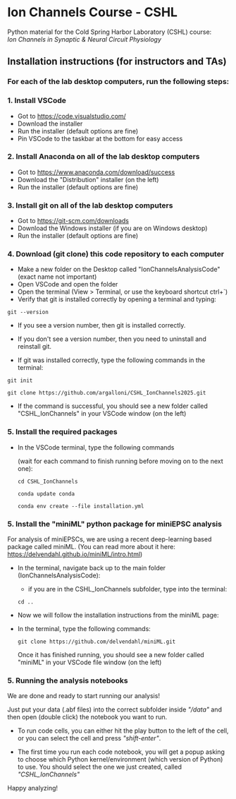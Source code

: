 # Ion Channels Course - CSHL
Python material for the Cold Spring Harbor Laboratory (CSHL) course:  
*Ion Channels in Synaptic & Neural Circuit Physiology*

## Installation instructions (for instructors and TAs)
### For each of the lab desktop computers, run the following steps:
### 1. Install VSCode 
- Got to https://code.visualstudio.com/
- Download the installer
- Run the installer (default options are fine)
- Pin VSCode to the taskbar at the bottom for easy access

### 2. Install Anaconda on all of the lab desktop computers
 - Got to https://www.anaconda.com/download/success
 - Download the "Distribution" installer (on the left)
 - Run the installer (default options are fine)

 ### 3. Install git on all of the lab desktop computers
 - Got to https://git-scm.com/downloads
 - Download the Windows installer (if you are on Windows desktop)
 - Run the installer (default options are fine) 

### 4. Download (git clone) this code repository to each computer
- Make a new folder on the Desktop called "IonChannelsAnalysisCode" (exact name not important)
- Open VSCode and open the folder
- Open the terminal (View > Terminal, or use the keyboard shortcut ctrl+`) 
- Verify that git is installed correctly by opening a terminal and typing:
```
git --version
```
- If you see a version number, then git is installed correctly.
- If you don't see a version number, then you need to uninstall and reinstall git.

- If git was installed correctly, type the following commands in the terminal:
```
git init
```
```
git clone https://github.com/argalloni/CSHL_IonChannels2025.git
```
- If the command is successful, you should see a new folder called "CSHL_IonChannels" in your VSCode window (on the left)

### 5. Install the required packages
- In the VSCode terminal, type the following commands 

    (wait for each command to finish running before moving on to the next one):
    ```
    cd CSHL_IonChannels
    ```
    ```
    conda update conda
    ```
    ```
    conda env create --file installation.yml
    ```

### 5. Install the "miniML" python package for miniEPSC analysis
For analysis of miniEPSCs, we are using a recent deep-learning based package called miniML.
(You can read more about it here: https://delvendahl.github.io/miniML/intro.html)

- In the terminal, navigate back up to the main folder (IonChannelsAnalysisCode):
    - if you are in the CSHL_IonChannels subfolder, type into the terminal:
    ```
    cd ..
    ```
- Now we will follow the installation instructions from the miniML page:

- In the terminal, type the following commands:
    ```
    git clone https://github.com/delvendahl/miniML.git
    ```
    Once it has finished running, you should see a new folder called "miniML" in your VSCode file window (on the left)

### 5. Running the analysis notebooks

We are done and ready to start running our analysis!

Just put your data (.abf files) into the correct subfolder inside *"/data"* and then open (double click) the notebook you want to run.

- To run code cells, you can either hit the play button to the left of the cell, or you can select the cell and press *"shift-enter"*.

- The first time you run each code notebook, you will get a popup asking to choose which Python kernel/environment (which version of Python) to use. You should select the one we just created, called *"CSHL_IonChannels"*

Happy analyzing!